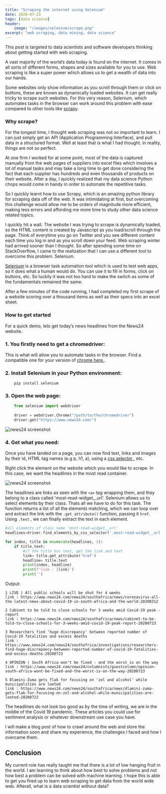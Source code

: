 ```yaml
---
title: "Scraping the internet using Selenium"
date: 2020-07-23
tags: [data science]
header:
    image: "/images/selenium/scrape.png"
excerpt: "web scraping, data mining, data science"
---
```


This post is targeted to data scientists and software developers thinking about getting started with web scraping.


A vast majority of the world’s data today is found on the internet. It comes in all sorts of different forms, shapes and sizes available for you to use. Web scraping is like a super power which allows us to get a wealth of data into our hands.

Some websites only show information as you scroll through them or click on buttons, these are known as dynamically loaded websites. It can get really tricky to scrape such websites. For this very reason, Selenium, which automates tasks in the browser can work around this problem with ease compared to other tools like  [scrapy](https://scrapy.org/).

### Why scrape?
For the longest time, I thought web scraping was not so important to learn. I can just simply get an API (Application Programming Interface), and pull data in a structured format. Well at least that is what I had thought. In reality, things are not so perfect.

At one firm I worked for at some point, most of the data is captured manually from the web pages of suppliers into excel files which involves a lot of manual tasks and may take a long time to get done considering the fact that each supplier has hundreds and even thousands of products on their website. After a day, I quickly realized that my data science Python chops would come in handy in order to automate the repetitive tasks.

So I quickly learnt how to use Scrapy, which is an amazing python library for scraping data off of the web. It was intimidating at first, but overcoming this challenge would allow me to be orders of magnitude more efficient, making less errors and affording me more time to study other data science related topics. 

I quickly hit a wall. The website I was trying to scrape is dynamically loaded, so the HTML content is created by Javascript as you load/scroll through the page. Think of everytime you go on Twitter and you see different content each time you log in and as you scroll down your feed. Web scraping winter had arrived sooner than I thought. So after spending some time on StackOverflow, I came to the realization that I can use a different tool to overcome this problem. Selenium.

[Selenium](https://www.selenium.dev/) is a browser task automation tool which is used to test web apps, so it does what a human would do. You can use it to fill in forms, click on buttons, etc. So luckily it was not too hard to make the switch as some of the fundamentals remained the same.

After a few minutes of the code running, I had completed my first scrape of a website scoring over a thousand items as well as their specs into an excel sheet.

### How to get started
For a quick demo, lets get today’s news headlines from the News24 website.

### 1. You firstly need to get a chromedriver:
This is what will allow you to automate tasks in the browser. Find a compatible one for your version of [chrome here.](https://chromedriver.chromium.org/downloads).

### 2. Install Selenium in your Python environment:

```
    pip install selenium
```


### 3. Open the web page:

```python
    from selenium import webdriver
    
    driver = webdriver.Chrome("/path/to/the/chromedriver")
    driver.get("https://www.news24.com/")
```

![news24 screenshot](https://raw.github.com/masaimahapa/masai.github.io/blob/master/images/selenium/news24.png)


### 4. Get what you need:
Once you have landed on a page, you can now find text, links and images by their id, HTML tag names (e.g p, h1, a), using a [css selector ](https://www.w3schools.com/cssref/css_selectors.asp), etc.

Right click the element on the website which you would like to scrape. In this case, we want the headlines in the most read container.

![news24 screenshot](https://raw.github.com/masaimahapa/masai.github.io/blob/master/images/selenium/news24-inspect.png)

The headlines are links as seen with the `<a>` tag wrapping them, and they belong to a class called 'most-read-widget__url'. Selenium allows us to select elements by their class. Thats all we have to do for this task. The function returns a list of all the elements matching, which we can loop over and extract the link with the `.get_attribute()` function, passing it `href`. Using `.text` , we can finally extract the text in each element.


```python
#all elements of class name 'most-read-widget__url'
headlines=driver.find_elements_by_css_selector('.most-read-widget__url')

for index, title in enumerate(headlines, 1):
    if title.text:
        #if the title has text, get the link and text
        link= title.get_attribute('href')
        headline= title.text
        print(index, headline)
        print(f'link : {link}')
        print('')

```

Output:
```
1 LIVE | All public schools will be shut for 4 weeks
link : https://www.news24.com/news24/southafrica/news/coronavirus-all-the-latest-news-about-covid-19-in-south-africa-and-the-world-20200312

2 Cabinet to be told to close schools for 3 weeks amid Covid-19 peak - report
link : https://www.news24.com/news24/southafrica/news/cabinet-to-be-told-to-close-schools-for-3-weeks-amid-covid-19-peak-report-20200723

3 Researchers find 'huge discrepancy' between reported number of Covid-19 fatalities and excess deaths
link : https://www.news24.com/news24/southafrica/investigations/researchers-find-huge-discrepancy-between-reported-number-of-covid-19-fatalities-and-excess-deaths-20200723

4 OPINION | South Africa won't be fixed - and the worst is on the way
link : https://www.news24.com/news24/columnists/guestcolumn/opinion-south-africa-wont-be-fixed-and-the-worst-is-on-the-way-20200723

5 Dlamini-Zuma gets flak for focusing on 'zol and alcohol' while municipalities are looted
link : https://www.news24.com/news24/southafrica/news/dlamini-zuma-gets-flak-for-focusing-on-zol-and-alcohol-while-municipalities-are-looted-20200722
```

The headlines do not look too good as by the time of writing, we are in the middle of the Covid 19 pandemic. These articles you could use for sentiment analysis or whatever downstream use case you have. 

I will make a blog post of how to crawl around the web and store the information soon and share my experience, the challenges I faced and how I overcame them.

## Conclusion
My current role has really taught me that there is a lot of low hanging fruit in the world. I am learning to think about how best to solve problems and not how best a problem can be solved with machine learning.
I hope this is able to get you fired up to learn web scraping to get data from the world wide web. Afterall, what is a data scientist without data?

